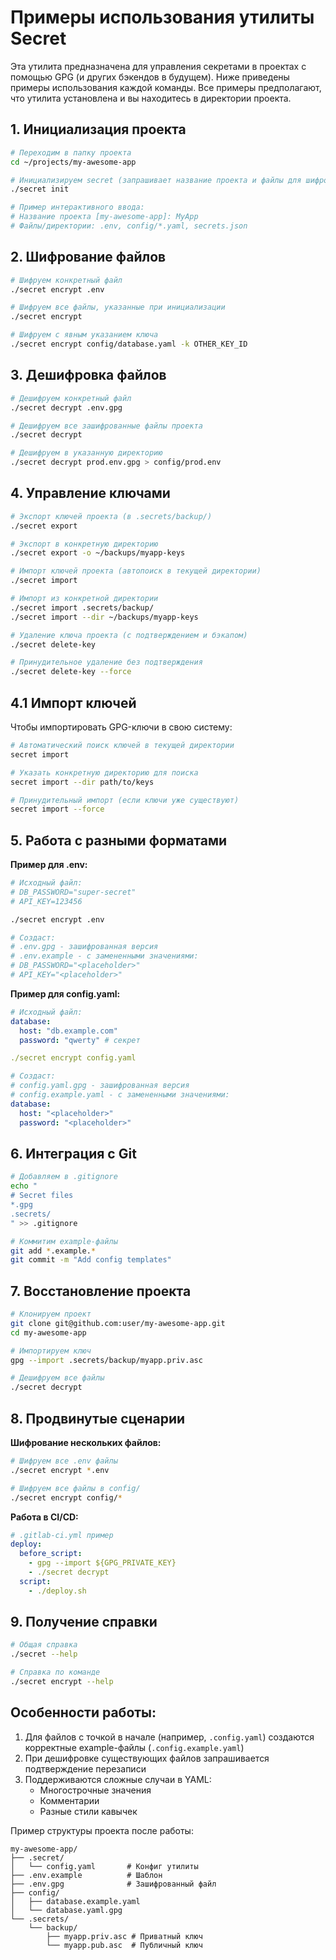 # Примеры использования утилиты Secret

Эта утилита предназначена для управления секретами в проектах с помощью GPG (и других бэкендов в будущем). Ниже приведены примеры использования каждой команды. Все примеры предполагают, что утилита установлена и вы находитесь в директории проекта.

## 1. Инициализация проекта
```bash
# Переходим в папку проекта
cd ~/projects/my-awesome-app

# Инициализируем secret (запрашивает название проекта и файлы для шифрования)
./secret init

# Пример интерактивного ввода:
# Название проекта [my-awesome-app]: MyApp
# Файлы/директории: .env, config/*.yaml, secrets.json
```

## 2. Шифрование файлов
```bash
# Шифруем конкретный файл
./secret encrypt .env

# Шифруем все файлы, указанные при инициализации
./secret encrypt

# Шифруем с явным указанием ключа
./secret encrypt config/database.yaml -k OTHER_KEY_ID
```

## 3. Дешифровка файлов
```bash
# Дешифруем конкретный файл
./secret decrypt .env.gpg

# Дешифруем все зашифрованные файлы проекта
./secret decrypt

# Дешифруем в указанную директорию
./secret decrypt prod.env.gpg > config/prod.env
```

## 4. Управление ключами
```bash
# Экспорт ключей проекта (в .secrets/backup/)
./secret export

# Экспорт в конкретную директорию
./secret export -o ~/backups/myapp-keys

# Импорт ключей проекта (автопоиск в текущей директории)
./secret import

# Импорт из конкретной директории
./secret import .secrets/backup/
./secret import --dir ~/backups/myapp-keys

# Удаление ключа проекта (с подтверждением и бэкапом)
./secret delete-key

# Принудительное удаление без подтверждения
./secret delete-key --force
```


## 4.1 Импорт ключей

Чтобы импортировать GPG-ключи в свою систему:

```bash
# Автоматический поиск ключей в текущей директории
secret import

# Указать конкретную директорию для поиска
secret import --dir path/to/keys

# Принудительный импорт (если ключи уже существуют)
secret import --force
```

## 5. Работа с разными форматами
**Пример для .env:**
```bash
# Исходный файл:
# DB_PASSWORD="super-secret"
# API_KEY=123456

./secret encrypt .env

# Создаст:
# .env.gpg - зашифрованная версия
# .env.example - с замененными значениями:
# DB_PASSWORD="<placeholder>"
# API_KEY="<placeholder>"
```

**Пример для config.yaml:**
```yaml
# Исходный файл:
database:
  host: "db.example.com"
  password: "qwerty" # секрет

./secret encrypt config.yaml

# Создаст:
# config.yaml.gpg - зашифрованная версия
# config.example.yaml - с замененными значениями:
database:
  host: "<placeholder>"
  password: "<placeholder>"
```

## 6. Интеграция с Git
```bash
# Добавляем в .gitignore
echo "
# Secret files
*.gpg
.secrets/
" >> .gitignore

# Коммитим example-файлы
git add *.example.*
git commit -m "Add config templates"
```

## 7. Восстановление проекта
```bash
# Клонируем проект
git clone git@github.com:user/my-awesome-app.git
cd my-awesome-app

# Импортируем ключ
gpg --import .secrets/backup/myapp.priv.asc

# Дешифруем все файлы
./secret decrypt
```

## 8. Продвинутые сценарии
**Шифрование нескольких файлов:**
```bash
# Шифруем все .env файлы
./secret encrypt *.env

# Шифруем все файлы в config/
./secret encrypt config/*
```

**Работа в CI/CD:**
```yaml
# .gitlab-ci.yml пример
deploy:
  before_script:
    - gpg --import ${GPG_PRIVATE_KEY}
    - ./secret decrypt
  script:
    - ./deploy.sh
```

## 9. Получение справки
```bash
# Общая справка
./secret --help

# Справка по команде
./secret encrypt --help
```

## Особенности работы:
1. Для файлов с точкой в начале (например, `.config.yaml`) создаются корректные example-файлы (`.config.example.yaml`)
2. При дешифровке существующих файлов запрашивается подтверждение перезаписи
3. Поддерживаются сложные случаи в YAML:
   - Многострочные значения
   - Комментарии
   - Разные стили кавычек

Пример структуры проекта после работы:
```
my-awesome-app/
├── .secret/
│   └── config.yaml       # Конфиг утилиты
├── .env.example          # Шаблон
├── .env.gpg              # Зашифрованный файл
├── config/
│   ├── database.example.yaml
│   └── database.yaml.gpg
└── .secrets/
    └── backup/
        ├── myapp.priv.asc # Приватный ключ
        └── myapp.pub.asc  # Публичный ключ
```